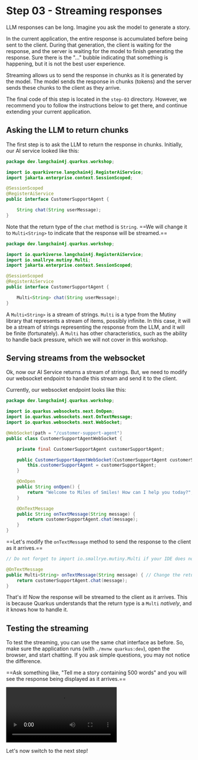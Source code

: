 # Step 03 - Streaming responses

LLM responses can be long.
Imagine you ask the model to generate a story.

In the current application, the entire response is accumulated before being sent to the client.
During that generation, the client is waiting for the response, and the server is waiting for the model to finish generating the response.
Sure there is the "..." bubble indicating that something is happening, but it is not the best user experience.

Streaming allows us to send the response in chunks as it is generated by the model.
The model sends the response in chunks (tokens) and the server sends these chunks to the client as they arrive.

The final code of this step is located in the `step-03` directory.
However, we recommend you to follow the instructions below to get there, and continue extending your current application.

## Asking the LLM to return chunks

The first step is to ask the LLM to return the response in chunks.
Initially, our AI service looked like this:

```java
package dev.langchain4j.quarkus.workshop;

import io.quarkiverse.langchain4j.RegisterAiService;
import jakarta.enterprise.context.SessionScoped;

@SessionScoped
@RegisterAiService
public interface CustomerSupportAgent {

    String chat(String userMessage);
}
```

Note that the return type of the `chat` method is `String`.
==We will change it to `Multi<String>` to indicate that the response will be streamed.==

```java
package dev.langchain4j.quarkus.workshop;

import io.quarkiverse.langchain4j.RegisterAiService;
import io.smallrye.mutiny.Multi;
import jakarta.enterprise.context.SessionScoped;

@SessionScoped
@RegisterAiService
public interface CustomerSupportAgent {

    Multi<String> chat(String userMessage);
}
```

A `Multi<String>` is a stream of strings.
`Multi` is a type from the Mutiny library that represents a stream of items, possibly infinite.
In this case, it will be a stream of strings representing the response from the LLM, and it will be finite (fortunately).
A `Multi` has other characteristics, such as the ability to handle back pressure, which we will not cover in this workshop.

## Serving streams from the websocket

Ok, now our AI Service returns a stream of strings.
But, we need to modify our websocket endpoint to handle this stream and send it to the client.

Currently, our websocket endpoint looks like this:

```java
package dev.langchain4j.quarkus.workshop;

import io.quarkus.websockets.next.OnOpen;
import io.quarkus.websockets.next.OnTextMessage;
import io.quarkus.websockets.next.WebSocket;

@WebSocket(path = "/customer-support-agent")
public class CustomerSupportAgentWebSocket {

    private final CustomerSupportAgent customerSupportAgent;

    public CustomerSupportAgentWebSocket(CustomerSupportAgent customerSupportAgent) {
        this.customerSupportAgent = customerSupportAgent;
    }

    @OnOpen
    public String onOpen() {
        return "Welcome to Miles of Smiles! How can I help you today?";
    }

    @OnTextMessage
    public String onTextMessage(String message) {
        return customerSupportAgent.chat(message);
    }
}
```

==Let's modify the `onTextMessage` method to send the response to the client as it arrives.==

```java
// Do not forget to import io.smallrye.mutiny.Multi if your IDE does not do it automatically

@OnTextMessage
public Multi<String> onTextMessage(String message) { // Change the return type to Multi<String>
    return customerSupportAgent.chat(message);
}
```

That's it!
Now the response will be streamed to the client as it arrives.
This is because Quarkus understands that the return type is a `Multi` _natively_, and it knows how to handle it.

## Testing the streaming

To test the streaming, you can use the same chat interface as before.
So, make sure the application runs (with `./mvnw quarkus:dev`), open the browser, and start chatting.
If you ask simple questions, you may not notice the difference.

==Ask something like, "Tell me a story containing 500 words" and you will see the response being displayed as it arrives.==

![type:video](images/streaming.mp4)

Let's now switch to the next step!
